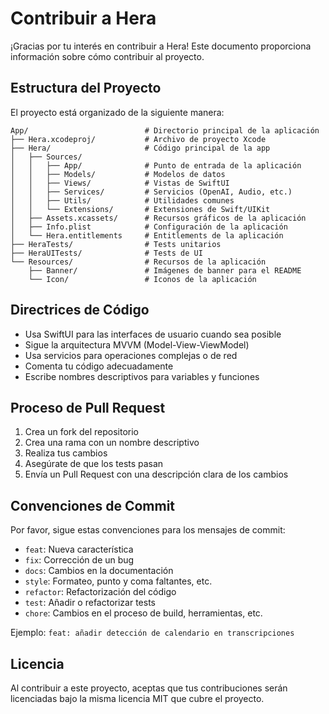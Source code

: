 # Contribuir a Hera

¡Gracias por tu interés en contribuir a Hera! Este documento proporciona información sobre cómo contribuir al proyecto.

## Estructura del Proyecto

El proyecto está organizado de la siguiente manera:

```
App/                          # Directorio principal de la aplicación
├── Hera.xcodeproj/           # Archivo de proyecto Xcode
├── Hera/                     # Código principal de la app
│   ├── Sources/
│   │   ├── App/              # Punto de entrada de la aplicación
│   │   ├── Models/           # Modelos de datos
│   │   ├── Views/            # Vistas de SwiftUI
│   │   ├── Services/         # Servicios (OpenAI, Audio, etc.)
│   │   ├── Utils/            # Utilidades comunes
│   │   └── Extensions/       # Extensiones de Swift/UIKit
│   ├── Assets.xcassets/      # Recursos gráficos de la aplicación
│   ├── Info.plist            # Configuración de la aplicación
│   └── Hera.entitlements     # Entitlements de la aplicación
├── HeraTests/                # Tests unitarios
├── HeraUITests/              # Tests de UI
└── Resources/                # Recursos de la aplicación
    ├── Banner/               # Imágenes de banner para el README
    └── Icon/                 # Iconos de la aplicación
```

## Directrices de Código

- Usa SwiftUI para las interfaces de usuario cuando sea posible
- Sigue la arquitectura MVVM (Model-View-ViewModel)
- Usa servicios para operaciones complejas o de red
- Comenta tu código adecuadamente
- Escribe nombres descriptivos para variables y funciones

## Proceso de Pull Request

1. Crea un fork del repositorio
2. Crea una rama con un nombre descriptivo
3. Realiza tus cambios
4. Asegúrate de que los tests pasan
5. Envía un Pull Request con una descripción clara de los cambios

## Convenciones de Commit

Por favor, sigue estas convenciones para los mensajes de commit:

- `feat`: Nueva característica
- `fix`: Corrección de un bug
- `docs`: Cambios en la documentación
- `style`: Formateo, punto y coma faltantes, etc.
- `refactor`: Refactorización del código
- `test`: Añadir o refactorizar tests
- `chore`: Cambios en el proceso de build, herramientas, etc.

Ejemplo: `feat: añadir detección de calendario en transcripciones`

## Licencia

Al contribuir a este proyecto, aceptas que tus contribuciones serán licenciadas bajo la misma licencia MIT que cubre el proyecto. 